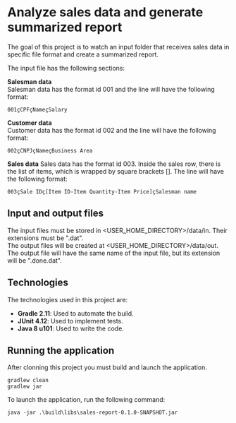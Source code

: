Analyze sales data and generate summarized report
=================================================

The goal of this project is to watch an input folder that receives sales data in specific file format and create a summarized report.  

The input file has the following sections:

**Salesman data**  
Salesman data has the format id 001 and the line will have the following format:  
  ```
001çCPFçNameçSalary
  ```

**Customer data**  
Customer data has the format id 002 and the line will have the following format:  
  ```
002çCNPJçNameçBusiness Area
  ```

**Sales data**
Sales data has the format id 003. Inside the sales row, there is the list of items, which is wrapped by square brackets []. The line will have the following format:  
  ```
003çSale IDç[Item ID-Item Quantity-Item Price]çSalesman name
  ```
## Input and output files

The input files must be stored in <USER_HOME_DIRECTORY>/data/in. Their extensions must be ".dat".  
The output files will be created at <USER_HOME_DIRECTORY>/data/out. The output file will have the same name of the input file, but its extension will be ".done.dat".  

## Technologies

The technologies used in this project are:

* **Gradle 2.11**: Used to automate the build.
* **JUnit 4.12**: Used to implement tests.
* **Java 8 u101**: Used to write the code.

## Running the application

After clonning this project you must build and launch the application.

  ```
  gradlew clean  
  gradlew jar  
  ```

To launch the application, run the following command:

  ```
  java -jar .\build\libs\sales-report-0.1.0-SNAPSHOT.jar  
  ```

